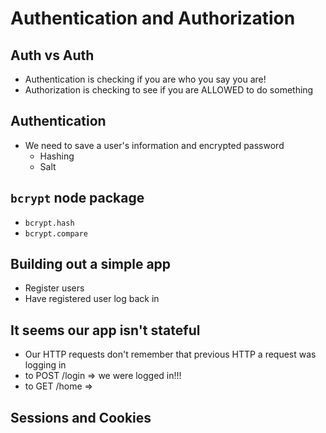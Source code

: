 # Authentication and Authorization

## Auth vs Auth
* Authentication is checking if you are who you say you are!
* Authorization is checking to see if you are ALLOWED to do something

## Authentication
* We need to save a user's information and encrypted password 
  * Hashing
  * Salt

## `bcrypt` node package
* `bcrypt.hash`
* `bcrypt.compare`

## Building out a simple app
* Register users
* Have registered user log back in

## It seems our app isn't stateful
* Our HTTP requests don't remember that previous HTTP a request was logging in
* to POST /login => we were logged in!!!
* to GET /home => 

## Sessions and Cookies